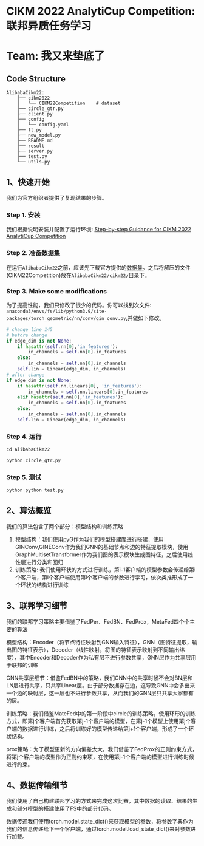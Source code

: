# CIKM 2022 AnalytiCup Competition: 联邦异质任务学习

# Team: 我又来垫底了

## Code Structure
~~~
AlibabaCikm22:
    ├── cikm2022
    │   └── CIKM22Competition    # dataset
    ├── circle_gtr.py
    ├── client.py
    ├── config
    │   └── config.yaml
    ├── ft.py
    ├── new_model.py
    ├── README.md
    ├── result
    ├── server.py
    ├── test.py
    └── utils.py
~~~

## 1、快速开始
我们为官方组织者提供了复现结果的步骤。

### Step 1. 安装
我们根据说明安装并配置了运行环境: [Step-by-step Guidance for CIKM 2022 AnalytiCup Competition](https://tianchi.aliyun.com/forum/postDetail?spm=5176.12586969.0.0.47943ab4wXx3Ts&postId=402279)

### Step 2. 准备数据集
在运行`AlibabaCikm22`之前，应该先下载官方提供的[数据集](https://tianchi.aliyun.com/competition/entrance/532008/information)。之后将解压的文件(CIKM22Competition)放在`AlibabaCikm22/cikm22/`目录下。

### Step 3. Make some modifications
为了提高性能，我们只修改了很少的代码。你可以找到次文件: `anaconda3/envs/fs/lib/python3.9/site-packages/torch_geometric/nn/conv/gin_conv.py`,并做如下修改。
~~~python
# change line 145
# before change
if edge_dim is not None:
    if hasattr(self.nn[0],'in_features'):
        in_channels = self.nn[0].in_features
    else:
        in_channels = self.nn[0].in_channels
    self.lin = Linear(edge_dim, in_channels)
# after change
if edge_dim is not None:
    if hasattr(self.nn.linears[0], 'in_features'):
        in_channels = self.nn.linears[0].in_features
    elif hasattr(self.nn[0],'in_features'):
        in_channels = self.nn[0].in_features
    else:
        in_channels = self.nn[0].in_channels
    self.lin = Linear(edge_dim, in_channels)
~~~

### Step 4. 运行
~~~ python
cd AlibabaCikm22

python circle_gtr.py
~~~

### Step 5. 测试
~~~ python
python python test.py 
~~~

## 2、算法概览
我们的算法包含了两个部分：模型结构和训练策略
1. 模型结构：我们使用pyG作为我们的模型搭建库进行搭建，使用GINConv,GINEConv作为我们GNN的基础节点和边的特征提取模块，使用GraphMultisetTransformer作为我们图的表示模块生成图特征，之后使用线性层进行分类和回归
2. 训练策略: 我们使用环状的方式进行训练，第i-1客户端的模型参数会传递给第i个客户端，第i个客户端使用第i个客户端的参数进行学习，依次类推形成了一个环状的结构进行训练

## 3、联邦学习细节
我们的联邦学习策略主要借鉴了FedPer、FedBN、FedProx，MetaFed四个个主要的算法

模型结构：Encoder（将节点特征映射到GNN输入特征），GNN（图特征提取，输出图的特征表示），Decoder（线性映射，将图的特征表示映射到不同输出纬度），其中Encoder和Decoder作为私有层不进行参数共享，GNN层作为共享层用于联邦的训练

GNN共享层细节：借鉴FedBN中的策略，我们GNN中的共享时候不会对BN层和LN层进行共享，只共享Linear层。由于部分数据存在边，这导致GNN中会多出来一个边的映射层，这一层也不进行参数共享，从而我们的GNN层只共享大家都有的层。

训练策略：我们借鉴MateFed中的第一阶段中circle的训练策略，使用环形的训练方式，即第j个客户端首先获取第j-1个客户端的模型，在第j-1个模型上使用第j个客户端的数据进行训练，之后将训练好的模型传递给第j+1个客户端，形成了一个环状结构。

prox策略：为了模型更新的方向偏差太大，我们借鉴了FedProx的正则约束方式，将第j个客户端的模型作为正则约束项，在使用第j-1个客户端的模型进行训练时候进行约束。

## 4、数据传输细节
我们使用了自己构建联邦学习的方式来完成这次比赛，其中数据的读取、结果的生成和部分模型的搭建使用了FS中的部分代码。

数据传递我们使用torch.model.state_dict()来获取模型的参数，将参数字典作为我们的信息传递给下一个客户端，通过torch.model.load_state_dict()来对参数进行加载。